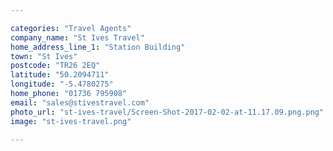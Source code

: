 ```yaml
---

categories: "Travel Agents"
company_name: "St Ives Travel"
home_address_line_1: "Station Building"
town: "St Ives"
postcode: "TR26 2EQ"
latitude: "50.2094711"
longitude: "-5.4780275"
home_phone: "01736 795908"
email: "sales@stivestravel.com"
photo_url: "st-ives-travel/Screen-Shot-2017-02-02-at-11.17.09.png.png"
image: "st-ives-travel.png"

---
```

